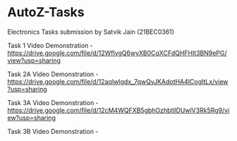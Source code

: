 # AutoZ-Tasks
Electronics Tasks submission by Satvik Jain (21BEC0361)

Task 1 Video Demonstration - https://drive.google.com/file/d/12WflvgQ6wyXB0CqXCFdQHFHlt3BN9ePG/view?usp=sharing


Task 2A Video Demonstration - https://drive.google.com/file/d/12aqIwlgdx_7qwQvJKAdotHA4ICogItLx/view?usp=sharing


Task 3A Video Demonstration - https://drive.google.com/file/d/12cM4WQFXB5gbhOzhbtllDUwlV3Rk5Rg9/view?usp=sharing


Task 3B Video Demonstration - 
